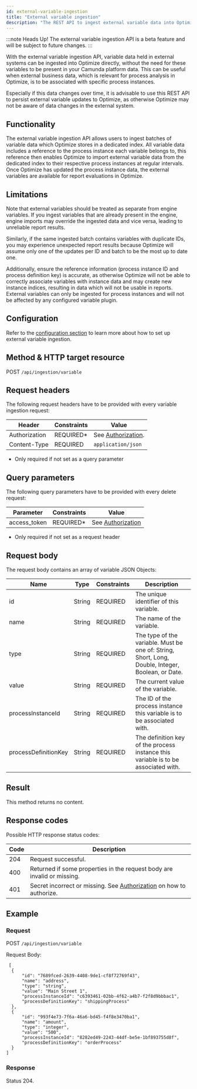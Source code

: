```yaml
---
id: external-variable-ingestion
title: "External variable ingestion"
description: "The REST API to ingest external variable data into Optimize."
---
```


:::note Heads Up!
The external variable ingestion API is a beta feature and will be subject
to future changes.
:::

With the external variable ingestion API, variable data held in external systems can be ingested into Optimize directly,
without the need for these variables to be present in your Camunda platform data. This can be useful when external
business data, which is relevant for process analysis in Optimize, is to be associated with specific process instances.

Especially if this data changes over time, it is advisable to use this REST API to persist external variable updates to Optimize, as otherwise Optimize may not be aware of data changes in the external system.

## Functionality

The external variable ingestion API allows users to ingest batches of variable data which Optimize stores in a dedicated
index. All variable data includes a reference to the process instance each variable belongs to, this reference then
enables Optimize to import external variable data from the dedicated index to their respective process instances at
regular intervals. Once Optimize has updated the process instance data, the external variables are available for report
evaluations in Optimize.

## Limitations

Note that external variables should be treated as separate from engine variables. If you ingest variables that are already present in the engine, engine imports may override the ingested data and vice versa, leading to unreliable report results.

Similarly, if the same ingested batch contains variables with duplicate IDs, you may experience unexpected report results because Optimize will assume only one of the updates per ID and batch to be the most up to date one.

Additionally, ensure the reference information (process instance ID and process definition key) is accurate, as otherwise Optimize will not be able to correctly associate variables with instance data and may create new instance indices, resulting in data which will not be usable in reports. External variables can only be ingested for process instances and will not be affected by any configured variable plugin.

## Configuration

Refer to
the [configuration section](../../self-managed/optimize-deployment/configuration/system-configuration.md) to learn more
about how to set up external variable ingestion.

## Method & HTTP target resource

POST `/api/ingestion/variable`

## Request headers

The following request headers have to be provided with every variable ingestion request:

| Header        | Constraints | Value                                  |
| ------------- | ----------- | -------------------------------------- |
| Authorization | REQUIRED\*  | See [Authorization](../authorization). |
| Content-Type  | REQUIRED    | `application/json`                     |

- Only required if not set as a query parameter

## Query parameters

The following query parameters have to be provided with every delete request:

| Parameter    | Constraints | Value                                 |
| ------------ | ----------- | ------------------------------------- |
| access_token | REQUIRED\*  | See [Authorization](../authorization) |

- Only required if not set as a request header

## Request body

The request body contains an array of variable JSON Objects:

| Name                 | Type   | Constraints | Description                                                                                       |
| -------------------- | ------ | ----------- | ------------------------------------------------------------------------------------------------- |
| id                   | String | REQUIRED    | The unique identifier of this variable.                                                           |
| name                 | String | REQUIRED    | The name of the variable.                                                                         |
| type                 | String | REQUIRED    | The type of the variable. Must be one of: String, Short, Long, Double, Integer, Boolean, or Date. |
| value                | String | REQUIRED    | The current value of the variable.                                                                |
| processInstanceId    | String | REQUIRED    | The ID of the process instance this variable is to be associated with.                            |
| processDefinitionKey | String | REQUIRED    | The definition key of the process instance this variable is to be associated with.                |

## Result

This method returns no content.

## Response codes

Possible HTTP response status codes:

| Code | Description                                                                             |
| ---- | --------------------------------------------------------------------------------------- |
| 204  | Request successful.                                                                     |
| 400  | Returned if some properties in the request body are invalid or missing.                 |
| 401  | Secret incorrect or missing. See [Authorization](../authorization) on how to authorize. |

## Example

### Request

POST `/api/ingestion/variable`

Request Body:

     [
      {
          "id": "7689fced-2639-4408-9de1-cf8f72769f43",
          "name": "address",
          "type": "string",
          "value": "Main Street 1",
          "processInstanceId": "c6393461-02bb-4f62-a4b7-f2f8d9bbbac1",
          "processDefinitionKey": "shippingProcess"
      },
      {
          "id": "993f4e73-7f6a-46a6-bd45-f4f8e3470ba1",
          "name": "amount",
          "type": "integer",
          "value": "500",
          "processInstanceId": "8282ed49-2243-44df-be5e-1bf893755d8f",
          "processDefinitionKey": "orderProcess"
      }
    ]

### Response

Status 204.
